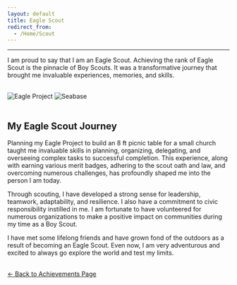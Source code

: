 ```yaml
---
layout: default
title: Eagle Scout
redirect_from:
  - /Home/Scout
---
```


<hr/>

<p class="card-text">
  I am proud to say that I am an Eagle Scout. Achieving the rank of Eagle Scout is the pinnacle of Boy Scouts. It was a transformative journey that brought me invaluable experiences, memories, and skills.
</p>

<br/>

<div class="container">
  <div class="d-flex justify-content-center flex-wrap image-container">
    <img class="img-fluid rounded d-block m-2"
         src="{{ '/assets/achievementimage/eagleproject-min.jpg' | relative_url }}"
         alt="Eagle Project" loading="lazy" />
    <img class="img-fluid rounded d-block m-2"
         src="{{ '/assets/achievementimage/seabase-min.jpg' | relative_url }}"
         alt="Seabase" loading="lazy" />
  </div>
</div>

<br/>

<div class="container mt-5">
  <div class="card">
    <div class="card-body">
      <h2 class="card-title">My Eagle Scout Journey</h2>
      <p class="card-text">
        Planning my Eagle Project to build an 8 ft picnic table for a small church taught me invaluable skills in planning, organizing, delegating, and overseeing complex tasks to successful completion. This experience, along with earning various merit badges, adhering to the scout oath and law, and overcoming numerous challenges, has profoundly shaped me into the person I am today.
      </p>
      <p class="card-text">
        Through scouting, I have developed a strong sense for leadership, teamwork, adaptability, and resilience. I also have a commitment to civic responsibility instilled in me. I am fortunate to have volunteered for numerous organizations to make a positive impact on communities during my time as a Boy Scout.
      </p>
      <p class="card-text">
        I have met some lifelong friends and have grown fond of the outdoors as a result of becoming an Eagle Scout. Even now, I am very adventurous and excited to always go explore the world and test my limits.
      </p>
    </div>
  </div>
</div>

<br/>

<div>
  <a class="btn btn-outline-primary" href="{{ '/achievements/' | relative_url }}">
    &larr; Back to Achievements Page
  </a>
</div>

<br/>
